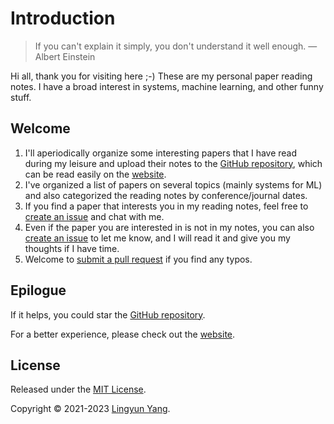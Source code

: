 # Introduction

> If you can't explain it simply, you don't understand it well enough. — Albert Einstein

Hi all, thank you for visiting here ;-) These are my personal paper reading notes. I have a broad interest in systems, machine learning, and other funny stuff.

## Welcome

1. I'll aperiodically organize some interesting papers that I have read during my leisure and upload their notes to the [GitHub repository](https://github.com/mental2008/awesome-papers), which can be read easily on the [website](https://paper.lingyunyang.com/).
2. I've organized a list of papers on several topics (mainly systems for ML) and also categorized the reading notes by conference/journal dates.
3. If you find a paper that interests you in my reading notes, feel free to [create an issue](https://github.com/mental2008/awesome-papers/issues/new) and chat with me.
4. Even if the paper you are interested in is not in my notes, you can also [create an issue](https://github.com/mental2008/awesome-papers/issues/new) to let me know, and I will read it and give you my thoughts if I have time.
5. Welcome to [submit a pull request](https://github.com/mental2008/awesome-papers/pulls) if you find any typos.

## Epilogue

If it helps, you could star the [GitHub repository](https://github.com/mental2008/awesome-papers).

For a better experience, please check out the [website](https://paper.lingyunyang.com/).

## License

Released under the [MIT License](LICENSE/).

Copyright © 2021-2023 [Lingyun Yang](https://github.com/mental2008).
